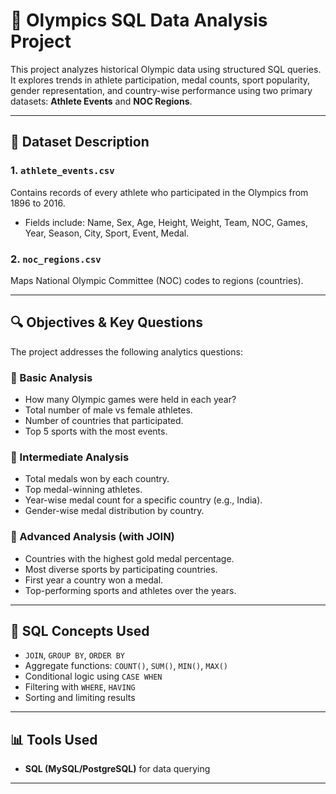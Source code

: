 # 🏅 Olympics SQL Data Analysis Project

This project analyzes historical Olympic data using structured SQL queries. It explores trends in athlete participation, medal counts, sport popularity, gender representation, and country-wise performance using two primary datasets: **Athlete Events** and **NOC Regions**.

---

## 📁 Dataset Description

### 1. `athlete_events.csv`
Contains records of every athlete who participated in the Olympics from 1896 to 2016.
- Fields include: Name, Sex, Age, Height, Weight, Team, NOC, Games, Year, Season, City, Sport, Event, Medal.

### 2. `noc_regions.csv`
Maps National Olympic Committee (NOC) codes to regions (countries).

---

## 🔍 Objectives & Key Questions

The project addresses the following analytics questions:

### 📌 Basic Analysis
- How many Olympic games were held in each year?
- Total number of male vs female athletes.
- Number of countries that participated.
- Top 5 sports with the most events.

### 📌 Intermediate Analysis
- Total medals won by each country.
- Top medal-winning athletes.
- Year-wise medal count for a specific country (e.g., India).
- Gender-wise medal distribution by country.

### 📌 Advanced Analysis (with JOIN)
- Countries with the highest gold medal percentage.
- Most diverse sports by participating countries.
- First year a country won a medal.
- Top-performing sports and athletes over the years.

---

## 🧠 SQL Concepts Used
- `JOIN`, `GROUP BY`, `ORDER BY`
- Aggregate functions: `COUNT()`, `SUM()`, `MIN()`, `MAX()`
- Conditional logic using `CASE WHEN`
- Filtering with `WHERE`, `HAVING`
- Sorting and limiting results

---

## 📊 Tools Used
- **SQL (MySQL/PostgreSQL)** for data querying

---

